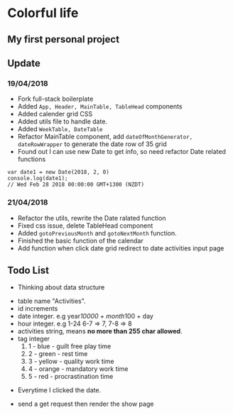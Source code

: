 # Colorful life
## My first personal project


## Update
### 19/04/2018

* Fork full-stack boilerplate
* Added ```App, Header, MainTable, TableHead``` components
* Added calender grid CSS
* Added utils file to handle date.
* Added ```WeekTable, DateTable```
* Refactor MainTable component, add ```dateOfMonthGenerator, dateRowWrapper``` to generate the date row of 35 grid
* Found out I can use new Date to get info, so need refactor Date related functions

```
var date1 = new Date(2018, 2, 0)
console.log(date1);
// Wed Feb 28 2018 00:00:00 GMT+1300 (NZDT)
```

### 21/04/2018

* Refactor the utils, rewrite the Date ralated function
* Fixed css issue, delete TableHead component
* Added ```gotoPreviousMonth``` and ```gotoNextMonth``` function. 
* Finished the basic function of the calendar
* Add function when click date grid redirect to date activities input page

## Todo List
* Thinking about data structure 
- table name "Activities". 
- id increments
- date integer. e.g year*10000 + month*100 + day
- hour integer. e.g 1-24 6-7 => 7, 7-8 => 8
- activities string, means **no more than 255 char allowed**.
- tag integer 
  1. 1 - blue - guilt free play time
  2. 2 - green - rest time
  3. 3 - yellow - quality work time
  4. 4 - orange - mandatory work time
  5. 5 - red - procrastination time

* Everytime I clicked the date. 
- send a get request then render the show page

